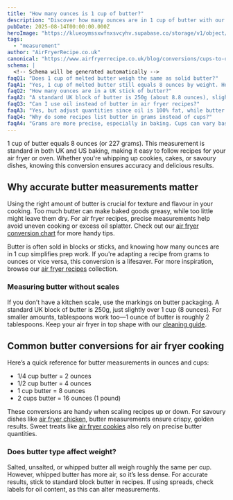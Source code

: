 ```yaml
---
title: "How many ounces is 1 cup of butter?"
description: "Discover how many ounces are in 1 cup of butter with our easy conversion guide. Perfect for air fryer recipes and baking!"
pubDate: 2025-08-14T00:00:00.000Z
heroImage: "https://klueoymssxwfnxsvcyhv.supabase.co/storage/v1/object/public/Shmucket/how-many-ounces-is-1-cup-of-butter.webp"
tags:
  - "measurement"
author: "AirFryerRecipe.co.uk"
canonical: "https://www.airfryerrecipe.co.uk/blog/conversions/cups-to-ounces/how-many-ounces-is-1-cup-of-butter"
schema: |
  <!-- Schema will be generated automatically -->
faqQ1: "Does 1 cup of melted butter weigh the same as solid butter?"
faqA1: "Yes, 1 cup of melted butter still equals 8 ounces by weight. However, melted butter measures differently in volume, so always weigh it for accuracy in baking or air fryer recipes."
faqQ2: "How many ounces are in a UK stick of butter?"
faqA2: "A standard UK block of butter is 250g (about 8.8 ounces), slightly more than 1 cup. For precise measurements, check packaging or use a kitchen scale."
faqQ3: "Can I use oil instead of butter in air fryer recipes?"
faqA3: "Yes, but adjust quantities since oil is 100% fat, while butter contains water. Use about 3/4 cup oil for every 1 cup of butter, and check recipe notes for best results."
faqQ4: "Why do some recipes list butter in grams instead of cups?"
faqA4: "Grams are more precise, especially in baking. Cups can vary based on how butter is packed. For consistent air fryer results, weighing ingredients is often recommended."
---
```

<p>1 cup of butter equals 8 ounces (or 227 grams). This measurement is standard in both UK and US baking, making it easy to follow recipes for your air fryer or oven. Whether you're whipping up cookies, cakes, or savoury dishes, knowing this conversion ensures accuracy and delicious results.</p>  

<h2>Why accurate butter measurements matter</h2>  
<p>Using the right amount of butter is crucial for texture and flavour in your cooking. Too much butter can make baked goods greasy, while too little might leave them dry. For air fryer recipes, precise measurements help avoid uneven cooking or excess oil splatter. Check out our <a href=https://www.airfryerrecipe.co.uk/air-fryer-conversion-chart>air fryer conversion chart</a> for more handy tips.</p>  

<p>Butter is often sold in blocks or sticks, and knowing how many ounces are in 1 cup simplifies prep work. If you're adapting a recipe from grams to ounces or vice versa, this conversion is a lifesaver. For more inspiration, browse our <a href=https://www.airfryerrecipe.co.uk/recipes>air fryer recipes</a> collection.</p>  

<h3>Measuring butter without scales</h3>  
<p>If you don’t have a kitchen scale, use the markings on butter packaging. A standard UK block of butter is 250g, just slightly over 1 cup (8 ounces). For smaller amounts, tablespoons work too—1 ounce of butter is roughly 2 tablespoons. Keep your air fryer in top shape with our <a href=https://www.airfryerrecipe.co.uk/air-fryer-cleaner>cleaning guide</a>.</p>  

<h2>Common butter conversions for air fryer cooking</h2>  
<p>Here’s a quick reference for butter measurements in ounces and cups:</p>  
<ul>  
<li>1/4 cup butter = 2 ounces</li>  
<li>1/2 cup butter = 4 ounces</li>  
<li>1 cup butter = 8 ounces</li>  
<li>2 cups butter = 16 ounces (1 pound)</li>  
</ul>  

<p>These conversions are handy when scaling recipes up or down. For savoury dishes like <a href=https://www.airfryerrecipe.co.uk/recipe-category/chicken>air fryer chicken</a>, butter measurements ensure crispy, golden results. Sweet treats like <a href=https://www.airfryerrecipe.co.uk/recipe-category/cookies>air fryer cookies</a> also rely on precise butter quantities.</p>  

<h3>Does butter type affect weight?</h3>  
<p>Salted, unsalted, or whipped butter all weigh roughly the same per cup. However, whipped butter has more air, so it’s less dense. For accurate results, stick to standard block butter in recipes. If using spreads, check labels for oil content, as this can alter measurements.</p>
